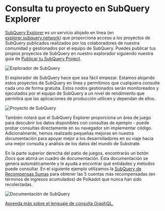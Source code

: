 # Consulta tu proyecto en SubQuery Explorer

[SubQuery Explorer](https://explorer.subquery.network) es un servicio alojado en línea (en [explorer.subquery.network](https://explorer.subquery.network)) que proporciona acceso a los proyectos de SubQuery publicados realizados por los colaboradores de nuestra comunidad y gestionados por el equipo de SubQuery. Puedes publicar tus propios proyectos de SubQuery en nuestro explorador siguiendo nuestra guía de [Publicar tu SubQuery Project](../publish/publish.md).

![Explorador de SubQuery](https://static.subquery.network/media/explorer/explorer-header.png)

El explorador de SubQuery hace que sea fácil empezar. Estamos alojando estos proyectos de SubQuery en línea y permitimos que cualquiera consulte cada uno de forma gratuita. Estos nodos gestionados serán monitoreados y ejecutados por el equipo de SubQuery a un nivel de rendimiento que permitirá que las aplicaciones de producción utilicen y dependan de ellos.

![Proyecto de SubQuery](https://static.subquery.network/media/explorer/explorer-project.png)

También notará que el SubQuery Explorer proporciona un área de juego para descubrir los datos disponibles con consultas de ejemplo - puede probar consultas directamente en su navegador sin implementar código. Adicionalmente, hemos realizado pequeñas mejoras en nuestra documentación para apoyar mejor a los desarrolladores en su viaje hacia una mejor consulta y análisis de los datos del mundo de Substrate.

En la parte superior derecha del patio de juegos, encontrarás un botón *Docs* que abrirá un cuadro de documentación. Esta documentación se genera automáticamente y le ayuda a encontrar qué entidades y métodos puede consultar. En el siguiente ejemplo utilizamos la [SubQuery de Recompensas Sumas](https://explorer.subquery.network/subquery/OnFinality-io/sum-reward) para obtener las 5 cuentas más recompensadas (en términos de ingresos acumulados) de Polkadot que nunca han sido recolectadas.

![Documentación de SubQuery](https://static.subquery.network/media/explorer/explorer-documentation.png)

[Aprenda más sobre el lenguaje de consulta GraphQL.](./graphql.md)
